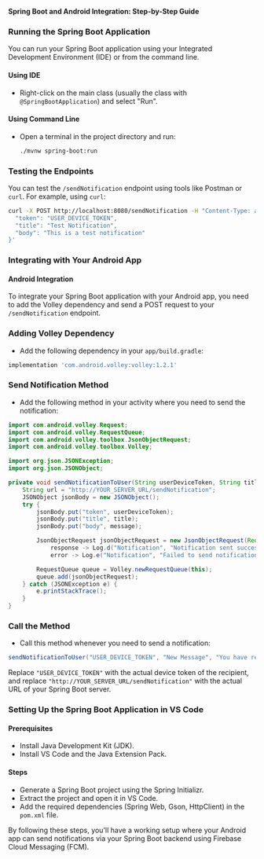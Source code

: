 **Spring Boot and Android Integration: Step-by-Step Guide**

### Running the Spring Boot Application

You can run your Spring Boot application using your Integrated Development Environment (IDE) or from the command line.

#### Using IDE

* Right-click on the main class (usually the class with `@SpringBootApplication`) and select "Run".

#### Using Command Line

* Open a terminal in the project directory and run:
  ```sh
  ./mvnw spring-boot:run
  ```

### Testing the Endpoints

You can test the `/sendNotification` endpoint using tools like Postman or `curl`. For example, using `curl`:
```sh
curl -X POST http://localhost:8080/sendNotification -H "Content-Type: application/json" -d '{
  "token": "USER_DEVICE_TOKEN",
  "title": "Test Notification",
  "body": "This is a test notification"
}'
```

### Integrating with Your Android App

#### Android Integration

To integrate your Spring Boot application with your Android app, you need to add the Volley dependency and send a POST request to your `/sendNotification` endpoint.

### Adding Volley Dependency

* Add the following dependency in your `app/build.gradle`:

```groovy
implementation 'com.android.volley:volley:1.2.1'
```

### Send Notification Method

* Add the following method in your activity where you need to send the notification:

```java
import com.android.volley.Request;
import com.android.volley.RequestQueue;
import com.android.volley.toolbox.JsonObjectRequest;
import com.android.volley.toolbox.Volley;

import org.json.JSONException;
import org.json.JSONObject;

private void sendNotificationToUser(String userDeviceToken, String title, String message) {
    String url = "http://YOUR_SERVER_URL/sendNotification";
    JSONObject jsonBody = new JSONObject();
    try {
        jsonBody.put("token", userDeviceToken);
        jsonBody.put("title", title);
        jsonBody.put("body", message);

        JsonObjectRequest jsonObjectRequest = new JsonObjectRequest(Request.Method.POST, url, jsonBody,
            response -> Log.d("Notification", "Notification sent successfully"),
            error -> Log.e("Notification", "Failed to send notification", error));

        RequestQueue queue = Volley.newRequestQueue(this);
        queue.add(jsonObjectRequest);
    } catch (JSONException e) {
        e.printStackTrace();
    }
}
```

### Call the Method

* Call this method whenever you need to send a notification:

```java
sendNotificationToUser("USER_DEVICE_TOKEN", "New Message", "You have received a new message");
```

Replace `"USER_DEVICE_TOKEN"` with the actual device token of the recipient, and replace `"http://YOUR_SERVER_URL/sendNotification"` with the actual URL of your Spring Boot server.

### Setting Up the Spring Boot Application in VS Code

#### Prerequisites

* Install Java Development Kit (JDK).
* Install VS Code and the Java Extension Pack.

#### Steps

* Generate a Spring Boot project using the Spring Initializr.
* Extract the project and open it in VS Code.
* Add the required dependencies (Spring Web, Gson, HttpClient) in the `pom.xml` file.

By following these steps, you'll have a working setup where your Android app can send notifications via your Spring Boot backend using Firebase Cloud Messaging (FCM).